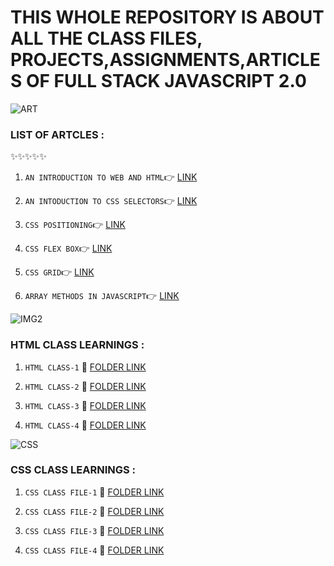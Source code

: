 # THIS WHOLE REPOSITORY IS ABOUT ALL THE CLASS FILES, PROJECTS,ASSIGNMENTS,ARTICLES OF FULL STACK JAVASCRIPT 2.0

![ART](https://img.shields.io/badge/ARTICLES-WRITTEN-red)

### LIST OF ARTCLES : 

:sparkles::sparkles::sparkles::sparkles::sparkles:

1.  `AN INTRODUCTION TO WEB AND HTML`:point_right: [LINK](https://kapil2.hashnode.dev/an-introduction-to-web-and-html)

1.  `AN INTODUCTION TO CSS SELECTORS`:point_right: [LINK](https://kapil2.hashnode.dev/introduction-to-css-selectors)

1. `CSS POSITIONING`:point_right: [LINK](https://kapil2.hashnode.dev/css-positioning)

1. `CSS FLEX BOX`:point_right: [LINK](https://kapil2.hashnode.dev/css-flex-box)

1. `CSS GRID`:point_right: [LINK](https://kapil2.hashnode.dev/css-grid-a-two-dimensional-layout)

1. `ARRAY METHODS IN JAVASCRIPT`:point_right: [LINK](https://kapil2.hashnode.dev/array-methods-in-java-script)



![IMG2](https://img.shields.io/badge/HTML-LEARNINGS-red)

### HTML CLASS LEARNINGS :

1. `HTML CLASS-1` :file_folder: [FOLDER LINK](https://github.com/kapilsarkar/CLS01_HTML)

1. `HTML CLASS-2` :file_folder: [FOLDER LINK](https://github.com/kapilsarkar/CLS02_HTML)

1. `HTML CLASS-3` :file_folder: [FOLDER LINK](https://github.com/kapilsarkar/CLS03_HTML)

1. `HTML CLASS-4` :file_folder:  [FOLDER LINK](https://github.com/kapilsarkar/FSJS2.0/tree/main/HTML%20CLASS%20FILES)

![CSS](https://img.shields.io/badge/CSS-LEARNINGS-red)


### CSS CLASS LEARNINGS :

1. `CSS CLASS FILE-1` :file_folder: [FOLDER LINK](https://github.com/kapilsarkar/CLS01_CSS)

1. `CSS CLASS FILE-2` :file_folder: [FOLDER LINK](https://github.com/kapilsarkar/CLS02_CSS)

1. `CSS CLASS FILE-3` :file_folder: [FOLDER LINK](https://github.com/kapilsarkar/CLS03_CSS)

1. `CSS CLASS FILE-4` :file_folder: [FOLDER LINK](https://github.com/kapilsarkar/CLS04_CSS)

